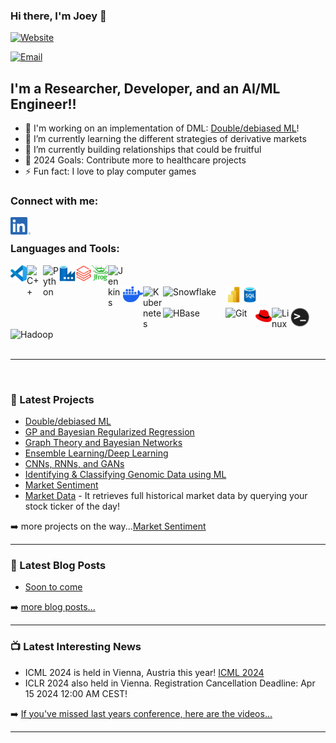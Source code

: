 ### Hi there, I'm Joey  👋

[![Website](https://img.shields.io/badge/website-Personal_Wiki-blue)](https://github.com/jo2616/Portfolio/wiki)

[![Email](https://img.shields.io/badge/email-Message-darkgreen)](https://mail.google.com/mail/?view=cm&to=jo2616@columbia.edu)

## I'm a Researcher, Developer, and an AI/ML Engineer!!

- 🔭 I'm working on an implementation of DML: [Double/debiased ML](https://github.com/jo2616/Portfolio/wiki/Double-Debiased-ML)!
- 🌱 I’m currently learning the different strategies of derivative markets
- 👯 I’m currently building relationships that could be fruitful
- 🥅 2024 Goals: Contribute more to healthcare projects
- ⚡ Fun fact: I love to play computer games

### Connect with me:

[<img align="left" alt="Joseph | LinkedIn" width="32px" src="https://github.com/jo2616/Portfolio/blob/main/icons/LI-In-Bug.png" />](https://www.linkedin.com/in/joseph-oh-1676a11a7)


<br />

### Languages and Tools:

[<img align="left" alt="Visual Studio Code" width="26px" src="https://raw.githubusercontent.com/github/explore/80688e429a7d4ef2fca1e82350fe8e3517d3494d/topics/visual-studio-code/visual-studio-code.png" />][portfolio]
[<img align="left" alt="C++" width="26px" src="https://user-images.githubusercontent.com/42747200/46140125-da084900-c26d-11e8-8ea7-c45ae6306309.png" />][portfolio]
[<img align="left" alt="Python" width="26px" src="https://upload.wikimedia.org/wikipedia/commons/c/c3/Python-logo-notext.svg" />][portfolio]
[<img align="left" alt="ADF" width="26px" src="https://github.com/jo2616/Portfolio/blob/main/icons/10126-icon-service-Data-Factories.svg" />][portfolio]
[<img align="left" alt="Databricks" width="26px" src="https://github.com/jo2616/Portfolio/blob/main/icons/10787-icon-service-Azure-Databricks.svg" />][portfolio]
[<img align="left" alt="JFrog" width="26px" src="https://github.com/jo2616/Portfolio/blob/main/icons/Jfrog_Green_RGB.png" />][portfolio]
[<img align="left" alt="Jenkins" width="24px" src="https://upload.wikimedia.org/wikipedia/commons/e/e9/Jenkins_logo.svg" />][portfolio]
<br>
<br>
[<img align="left" alt="Docker" width="32px" src="https://github.com/jo2616/Portfolio/blob/main/icons/docker-mark-blue.png" />][portfolio]
[<img align="left" alt="Kubernetes" width="32px" src="https://github.com/kubernetes/community/blob/master/icons/png/control_plane_components/labeled/kubelet-128.png" />][portfolio]
[<img align="left" alt="Snowflake" width="100px" src="https://upload.wikimedia.org/wikipedia/commons/f/ff/Snowflake_Logo.svg" />][portfolio]
[<img align="left" alt="Power BI" width="26px" src="https://github.com/jo2616/Portfolio/blob/main/icons/03332-icon-service-Power-BI-Embedded.svg" />][portfolio]
[<img align="left" alt="SQL" width="26px" src="https://github.com/jo2616/Portfolio/blob/main/icons/10130-icon-service-SQL-Database.svg" />][portfolio]
<br />
<br />
[<img align="left" alt="HBase" width="100px" src="https://hbase.apache.org/images/hbase_logo_with_orca.png" />][portfolio]
[<img align="left" alt="Git" width="48px" src="https://git-scm.com/images/logos/downloads/Git-Logo-1788C.svg" />][portfolio]
[<img align="left" alt="Redhat" width="26px" src="https://github.com/jo2616/Portfolio/blob/main/icons/redhat-icon-svgrepo-com.svg" />][portfolio]
[<img align="left" alt="Linux" width="30px" src="https://upload.wikimedia.org/wikipedia/commons/f/f1/Icons8_flat_linux.svg" />][portfolio]
[<img align="left" alt="Terminal" width="30px" src="https://raw.githubusercontent.com/github/explore/80688e429a7d4ef2fca1e82350fe8e3517d3494d/topics/terminal/terminal.png" />][portfolio]
<br>
<br>
[<img align="left" alt="Hadoop" width="120px" src="https://hbase.apache.org/images/hadoop-logo.jpg" />][portfolio]
<br />
<br />

---
<br />

### 🚀 Latest Projects

<!-- PROJECTS:START -->
- [Double/debiased ML](https://github.com/jo2616/Portfolio/wiki/Double-Debiased-ML)
- [GP and Bayesian Regularized Regression](https://github.com/jo2616/Portfolio/wiki/Gaussian-Processes-for-Machine-Learning)
- [Graph Theory and Bayesian Networks](https://github.com/jo2616/Portfolio/wiki/Graph-Theory-and-Bayesian-Networks)
- [Ensemble Learning/Deep Learning](https://github.com/jo2616/Portfolio/wiki/Ensembling-Techniques)
- [CNNs, RNNs, and GANs](https://github.com/jo2616/Portfolio/wiki/GANs,-CNNs,-RNNs)
- [Identifying & Classifying Genomic Data using ML](https://github.com/jo2616/Portfolio/wiki/Identification-and-Classification-of-Genomic-Data-using-ML#table-of-contents)
- [Market Sentiment][api]
- [Market Data](https://apilist.fun/) - It retrieves full historical market data by querying your stock ticker of the day!
<!-- PROJECTS:END -->

➡️ more projects on the way...[Market Sentiment][api]

---

### 📕 Latest Blog Posts

<!-- BLOG-POST-LIST:START -->
- [Soon to come](https://jo2616.github.io/)

<!-- BLOG-POST-LIST:END -->

➡️ [more blog posts...](https://jo2616.github.io/)

---

### 📺 Latest Interesting News

<!-- NEWS:START -->
- ICML 2024 is held in Vienna, Austria this year! [ICML 2024](https://icml.cc/)
- ICLR 2024 also held in Vienna. Registration Cancellation Deadline: Apr 15 2024 12:00 AM CEST!

<!-- NEWS:END -->

➡️ [If you've missed last years conference, here are the videos...](https://icml.cc/virtual/2023/index.html)

---




[website]: https://github.com/jo2616/Portfolio/wiki/Gaussian-Processes-for-Machine-Learning
[api]: https://apilist.fun/api/
[portfolio]: https://github.com/jo2616/Portfolio

[youtube]: https://youtube.com/
[instagram]: https://instagram.com/
[linkedin]: https://linkedin.com/
